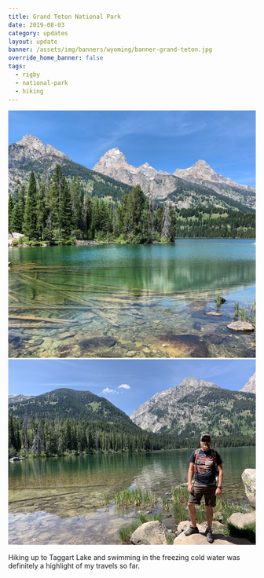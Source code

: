 ```yaml
---
title: Grand Teton National Park
date: 2019-08-03
category: updates
layout: update
banner: /assets/img/banners/wyoming/banner-grand-teton.jpg
override_home_banner: false
tags:
  - rigby
  - national-park
  - hiking
---
```


<img src="/assets/img/updates/wyoming/grand-teton/taggart-lake1.jpg">

<img src="/assets/img/updates/wyoming/grand-teton/taggart-lake2.jpg">

<p class="text-center">
    Hiking up to Taggart Lake and swimming in the freezing cold water was definitely a highlight of my travels so far.
</p>

